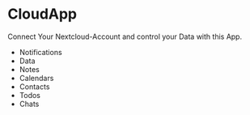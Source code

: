 # CloudApp
Connect Your Nextcloud-Account and control your Data with this App.
- Notifications
- Data
- Notes
- Calendars
- Contacts
- Todos
- Chats

